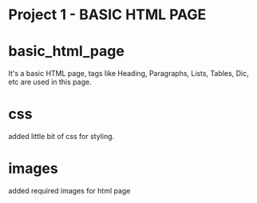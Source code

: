 # Project 1 - BASIC HTML PAGE

# basic_html_page

It's a basic HTML page, tags like Heading, Paragraphs, Lists, Tables, Dic, etc are used in this page.

# css

added little bit of css for styling.

# images

added required images for html page
